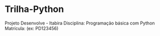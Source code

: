 # Trilha-Python
Projeto Desenvolve - Itabira
Disciplina: Programação básica com Python
Matrícula: (ex: PD123456)
